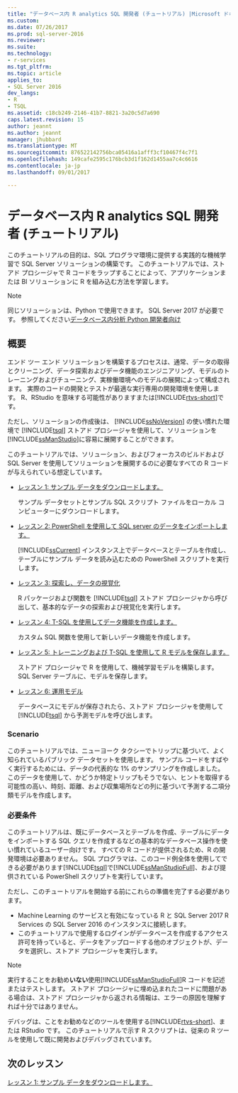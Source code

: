```yaml
---
title: "データベース内 R analytics SQL 開発者 (チュートリアル) |Microsoft ドキュメント"
ms.custom: 
ms.date: 07/26/2017
ms.prod: sql-server-2016
ms.reviewer: 
ms.suite: 
ms.technology:
- r-services
ms.tgt_pltfrm: 
ms.topic: article
applies_to:
- SQL Server 2016
dev_langs:
- R
- TSQL
ms.assetid: c18cb249-2146-41b7-8821-3a20c5d7a690
caps.latest.revision: 15
author: jeannt
ms.author: jeannt
manager: jhubbard
ms.translationtype: MT
ms.sourcegitcommit: 876522142756bca05416a1afff3cf10467f4c7f1
ms.openlocfilehash: 149cafe2595c176bcb3d1f162d1455aa7c4c6616
ms.contentlocale: ja-jp
ms.lasthandoff: 09/01/2017

---
```

# <a name="in-database-r-analytics-for-sql-developers-tutorial"></a>データベース内 R analytics SQL 開発者 (チュートリアル)

このチュートリアルの目的は、SQL プログラマ環境に提供する実践的な機械学習で SQL Server ソリューションの構築です。 このチュートリアルでは、ストアド プロシージャで R コードをラップすることによって、アプリケーションまたは BI ソリューションに R を組み込む方法を学習します。

> [!NOTE]
> 
> 同じソリューションは、Python で使用できます。 SQL Server 2017 が必要です。 参照してください[データベース内分析 Python 開発者向け](../tutorials/sqldev-in-database-python-for-sql-developers.md)

## <a name="overview"></a>概要

エンド ツー エンド ソリューションを構築するプロセスは、通常、データの取得とクリーニング、データ探索およびデータ機能のエンジニアリング、モデルのトレーニングおよびチューニング、実稼働環境へのモデルの展開によって構成されます。 実際のコードの開発とテストが最適な実行専用の開発環境を使用します。 R、RStudio を意味する可能性がありますまたは[!INCLUDE[rtvs-short](../../includes/rtvs-short-md.md)]です。

ただし、ソリューションの作成後は、 [!INCLUDE[ssNoVersion](../../includes/ssnoversion-md.md)] の使い慣れた環境で [!INCLUDE[tsql](../../includes/tsql-md.md)] ストアド プロシージャを使用して、ソリューションを [!INCLUDE[ssManStudio](../../includes/ssmanstudio-md.md)]に容易に展開することができます。

このチュートリアルでは、ソリューション、およびフォーカスのビルドおよび SQL Server を使用してソリューションを展開するのに必要なすべての R コードが与えられている想定しています。

- [レッスン 1: サンプル データをダウンロードします。](../tutorials/sqldev-download-the-sample-data.md)

    サンプル データセットとサンプル SQL スクリプト ファイルをローカル コンピューターにダウンロードします。

- [レッスン 2: PowerShell を使用して SQL server のデータをインポートします。](../r/sqldev-import-data-to-sql-server-using-powershell.md)

    [!INCLUDE[ssCurrent](../../includes/sscurrent-md.md)] インスタンス上でデータベースとテーブルを作成し、テーブルにサンプル データを読み込むための PowerShell スクリプトを実行します。

- [レッスン 3: 探索し、データの視覚化](../tutorials/sqldev-explore-and-visualize-the-data.md)

    R パッケージおよび関数を [!INCLUDE[tsql](../../includes/tsql-md.md)] ストアド プロシージャから呼び出して、基本的なデータの探索および視覚化を実行します。

- [レッスン 4: T-SQL を使用してデータ機能を作成します。](../tutorials/sqldev-create-data-features-using-t-sql.md)

    カスタム SQL 関数を使用して新しいデータ機能を作成します。
  
-   [レッスン 5: トレーニングおよび T-SQL を使用して R モデルを保存します。](../r/sqldev-train-and-save-a-model-using-t-sql.md)

    ストアド プロシージャで R を使用して、機械学習モデルを構築します。 SQL Server テーブルに、モデルを保存します。
  
-   [レッスン 6: 運用モデル](../tutorials/sqldev-operationalize-the-model.md)

    データベースにモデルが保存されたら、ストアド プロシージャを使用して [!INCLUDE[tsql](../../includes/tsql-md.md)] から予測モデルを呼び出します。

### <a name="scenario"></a>Scenario

このチュートリアルでは、ニューヨーク タクシーでトリップに基づいて、よく知られているパブリック データセットを使用します。 サンプル コードをすばやく実行するためには、データの代表的な 1% のサンプリングを作成しました。 このデータを使用して、かどうか特定トリップもそうでない、ヒントを取得する可能性の高い、時刻、距離、および収集場所などの列に基づいて予測する二項分類モデルを作成します。

### <a name="requirements"></a>必要条件

このチュートリアルは、既にデータベースとテーブルを作成、テーブルにデータをインポートする SQL クエリを作成するなどの基本的なデータベース操作を使い慣れているユーザー向けです。 すべての R コードが提供されるため、R の開発環境は必要ありません。 SQL プログラマは、このコード例全体を使用してできる必要があります[!INCLUDE[tsql](../../includes/tsql-md.md)]で[!INCLUDE[ssManStudioFull](../../includes/ssmanstudiofull-md.md)]、および提供されている PowerShell スクリプトを実行しています。

ただし、このチュートリアルを開始する前にこれらの準備を完了する必要があります。

- Machine Learning のサービスと有効になっている R と SQL Server 2017 R Services の SQL Server 2016 のインスタンスに接続します。
- このチュートリアルで使用するログインがデータベースを作成するアクセス許可を持っていると、データをアップロードする他のオブジェクトが、データを選択し、ストアド プロシージャを実行します。

> [!NOTE]
> 実行することをお勧め**いない**使用[!INCLUDE[ssManStudioFull](../../includes/ssmanstudiofull-md.md)]R コードを記述またはテストします。 ストアド プロシージャに埋め込まれたコードに問題がある場合は、ストアド プロシージャから返される情報は、エラーの原因を理解すれば十分ではありません。
> 
> デバッグは、ことをお勧めなどのツールを使用する[!INCLUDE[rtvs-short](../../includes/rtvs-short-md.md)]、または RStudio です。 このチュートリアルで示す R スクリプトは、従来の R ツールを使用して既に開発およびデバッグされています。

## <a name="next-lesson"></a>次のレッスン

[レッスン 1: サンプル データをダウンロードします。](../tutorials/sqldev-download-the-sample-data.md)

